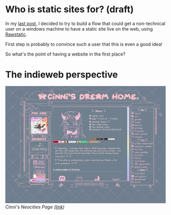 # Who is static sites for? (draft)

In my [last post](/content/static_websites.md), I decided to try to build a flow that could get a non-technical user on a windows machine to have a static site live on the web, using [Rawstatic](/content/about_this_site.md).

First step is probably to convince such a user that this is even a good idea!

So what's the point of having a website in the first place?

# The indieweb perspective
![](/images/cinnishome.png)
_Cinni's Neocities Page ([link](https://cinni.net/))_
